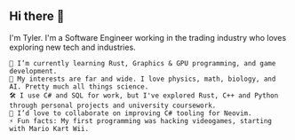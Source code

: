 ## Hi there 👋

I'm Tyler. I'm a Software Engineer working in the trading industry who loves exploring new tech and industries.

    🔭 I’m currently learning Rust, Graphics & GPU programming, and game development.
    🌱 My interests are far and wide. I love physics, math, biology, and AI. Pretty much all things science.
    🛠 I use C# and SQL for work, but I've explored Rust, C++ and Python through personal projects and university coursework.
    👯 I’d love to collaborate on improving C# tooling for Neovim.
    ⚡ Fun facts: My first programming was hacking videogames, starting with Mario Kart Wii. 
